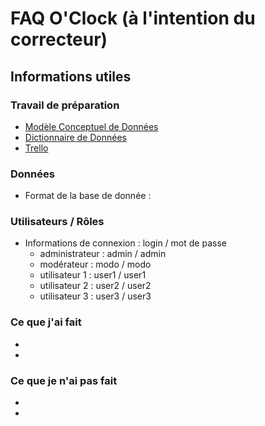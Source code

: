 # FAQ O'Clock (à l'intention du correcteur)                     

## Informations utiles



### **Travail de préparation**

- [Modèle Conceptuel de Données](https://drive.google.com/open?id=1fqLuRvp_QlRKJ69PnlSj0BPRAjOOk_hd_6pPVqJdOYM)
- [Dictionnaire de Données](https://drive.google.com/open?id=1TZq1X6DWoTz7feyv41CRS8PetaHFd8J-aHeor5nEE3s)  
- [Trello](https://trello.com/b/zSFnC1RL/faq-eval)  


### **Données**

- Format de la base de donnée :

### **Utilisateurs / Rôles**
- Informations de connexion : login / mot de passe
    - administrateur : admin / admin
    - modérateur : modo / modo
    - utilisateur 1 : user1 / user1
    - utilisateur 2 : user2 / user2
    - utilisateur 3 : user3 / user3

### **Ce que j'ai fait**

- 
- 
    

### **Ce que je n'ai pas fait**

- 
- 
    
